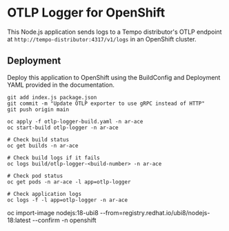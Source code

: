 # OTLP Logger for OpenShift

This Node.js application sends logs to a Tempo distributor's OTLP endpoint at `http://tempo-distributor:4317/v1/logs` in an OpenShift cluster.

## Deployment
Deploy this application to OpenShift using the BuildConfig and Deployment YAML provided in the documentation.





```
git add index.js package.json
git commit -m "Update OTLP exporter to use gRPC instead of HTTP"
git push origin main
```

```
oc apply -f otlp-logger-build.yaml -n ar-ace
oc start-build otlp-logger -n ar-ace
```


```
# Check build status
oc get builds -n ar-ace

# Check build logs if it fails
oc logs build/otlp-logger-<build-number> -n ar-ace

# Check pod status
oc get pods -n ar-ace -l app=otlp-logger

# Check application logs
oc logs -f -l app=otlp-logger -n ar-ace
```

oc import-image nodejs:18-ubi8 --from=registry.redhat.io/ubi8/nodejs-18:latest --confirm -n openshift